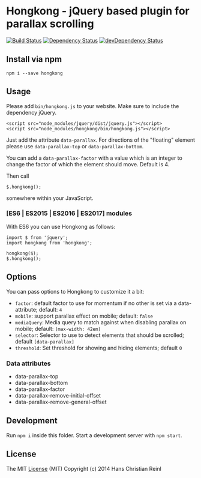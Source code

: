 # Hongkong - jQuery based plugin for parallax scrolling

[![Build Status](https://secure.travis-ci.org/use-init/init.svg?branch=master)](http://travis-ci.org/drublic/hongkong)
[![Dependency Status](https://david-dm.org/drublic/hongkong.svg)](https://david-dm.org/drublic/hongkong)
[![devDependency Status](https://david-dm.org/drublic/hongkong/dev-status.svg)](https://david-dm.org/drublic/hongkong#info=devDependencies)

## Install via npm

    npm i --save hongkong

## Usage

Please add `bin/hongkong.js` to your website. Make sure to include
the dependency jQuery.

    <script src="node_modules/jquery/dist/jquery.js"></script>
    <script src="node_modules/hongkong/bin/hongkong.js"></script>

Just add the attribute `data-parallax`. For directions of the "floating" element
please use `data-parallax-top` or `data-parallax-bottom`.

You can add a `data-parallax-factor` with a value which is an integer to change
the factor of which the element should move. Default is 4.

Then call

    $.hongkong();

somewhere within your JavaScript.


### [ES6 | ES2015 | ES2016 | ES2017] modules

With ES6 you can use Hongkong as follows:

    import $ from 'jquery';
    import hongkong from 'hongkong';

    hongkong($);
    $.hongkong();

## Options

You can pass options to Hongkong to customize it a bit:

* `factor`: default factor to use for momentum if no other is set via a data-attribute; default: `4`
* `mobile`: support parallax effect on mobile; default: `false`
* `mediaQuery`: Media query to match against when disabling parallax on mobile; default: `(max-width: 42em)`
* `selector`: Selector to use to detect elements that should be scrolled; default `[data-parallax]`
* `threshold`: Set threshold for showing and hiding elements; default `0`

### Data attributes
* data-parallax-top
* data-parallax-bottom
* data-parallax-factor
* data-parallax-remove-initial-offset
* data-parallax-remove-general-offset

## Development

Run `npm i` inside this folder.
Start a development server with `npm start`.

## License

The MIT [License](./LICENSE) (MIT)
Copyright (c) 2014 Hans Christian Reinl
